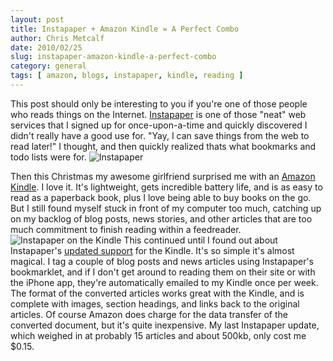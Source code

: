```yaml
---
layout: post
title: Instapaper + Amazon Kindle = A Perfect Combo
author: Chris Metcalf
date: 2010/02/25
slug: instapaper-amazon-kindle-a-perfect-combo
category: general
tags: [ amazon, blogs, instapaper, kindle, reading ]
---
```


This post should only be interesting to you if you're one of those people who reads things on the Internet.
[Instapaper](http://www.instapaper.com) is one of those "neat" web services that I signed up for once-upon-a-time and quickly discovered I didn't really have a good use for. "Yay, I can save things from the web to read later!" I thought, and then quickly realized thats what bookmarks and todo lists were for.
![Instapaper](http://29.media.tumblr.com/tumblr_ky085ofqb11qz8fxio1_r1_250.png)
<!-- more -->
Then this Christmas my awesome girlfriend surprised me with an [Amazon Kindle](http://www.amazon.com/gp/product/B0015T963C?ie=UTF8&tag=chrismetcalfn-20&linkCode=as2&camp=1789&creative=390957&creativeASIN=B0015T963C). I love it. It's lightweight, gets incredible battery life, and is as easy to read as a paperback book, plus I love being able to buy books on the go. But I still found myself stuck in front of my computer too much, catching up on my backlog of blog posts, news stories, and other articles that are too much commitment to finish reading within a feedreader.
![Instapaper on the Kindle](/blog/wp-content/uploads/2010/02/P1000191.jpg)
This continued until I found out about Instapaper's [updated support](http://blog.instapaper.com/post/340418615) for the Kindle.
It's so simple it's almost magical. I tag a couple of blog posts and news articles using Instapaper's bookmarklet, and if I don't
get around to reading them on their site or with the iPhone app, they're automatically emailed to my Kindle once per week. The
format of the converted articles works great with the Kindle, and is complete with images, section headings, and links back to the
original articles.
Of course Amazon does charge for the data transfer of the converted document, but it's quite inexpensive. My last Instapaper
update, which weighed in at probably 15 articles and about 500kb, only cost me $0.15.
